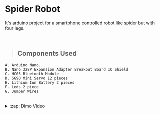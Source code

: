 # Spider Robot
It's arduino project for a smartphone controlled robot like spider but with four legs.

<br>

> ## Components Used
    A. Arduino Nano.
    B. Nano 328P Expansion Adapter Breakout Board IO Shield
    C. HC05 Bluetooth Module
    D. SG90 Mini Servo 12 pieces
    E. Lithium Ion Battery 2 pieces
    F. Leds 2 piece
    G. Jumper Wires


<br>

<details>
  <summary>:zap: Dimo Video</summary>
  https://youtu.be/hrVXke4FScc
</details>
